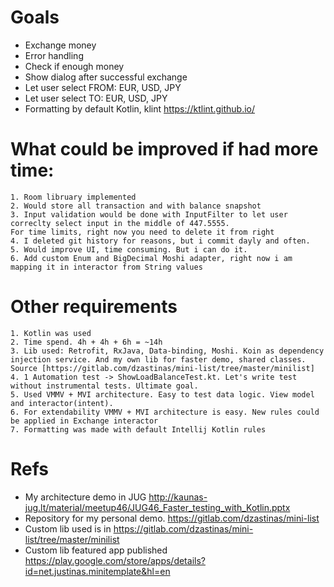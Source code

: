 # Goals
 + Exchange money
 + Error handling
 + Check if enough money
 + Show dialog after successful exchange
 + Let user select FROM: EUR, USD, JPY
 + Let user select TO: EUR, USD, JPY
 + Formatting by default Kotlin, klint https://ktlint.github.io/

# What could be improved if had more time:

    1. Room libruary implemented
    2. Would store all transaction and with balance snapshot
    3. Input validation would be done with InputFilter to let user correclty select input in the middle of 447.5555. 
    For time limits, right now you need to delete it from right 
    4. I deleted git history for reasons, but i commit dayly and often.
    5. Would improve UI, time consuming. But i can do it. 
    6. Add custom Enum and BigDecimal Moshi adapter, right now i am mapping it in interactor from String values
    
# Other requirements

    1. Kotlin was used
    2. Time spend. 4h + 4h + 6h = ~14h
    3. Lib used: Retrofit, RxJava, Data-binding, Moshi. Koin as dependency injection service. And my own lib for faster demo, shared classes. Source [https://gitlab.com/dzastinas/mini-list/tree/master/minilist]
    4. 1 Automation test -> ShowLoadBalanceTest.kt. Let's write test without instrumental tests. Ultimate goal.
    5. Used VMMV + MVI architecture. Easy to test data logic. View model and interactor(intent).
    6. For extendability VMMV + MVI architecture is easy. New rules could be applied in Exchange interactor
    7. Formatting was made with default Intellij Kotlin rules 
      
      
# Refs  
- My architecture demo in JUG http://kaunas-jug.lt/material/meetup46/JUG46_Faster_testing_with_Kotlin.pptx
- Repository for my personal demo. https://gitlab.com/dzastinas/mini-list
- Custom lib used is in https://gitlab.com/dzastinas/mini-list/tree/master/minilist
- Custom lib featured app published https://play.google.com/store/apps/details?id=net.justinas.minitemplate&hl=en
